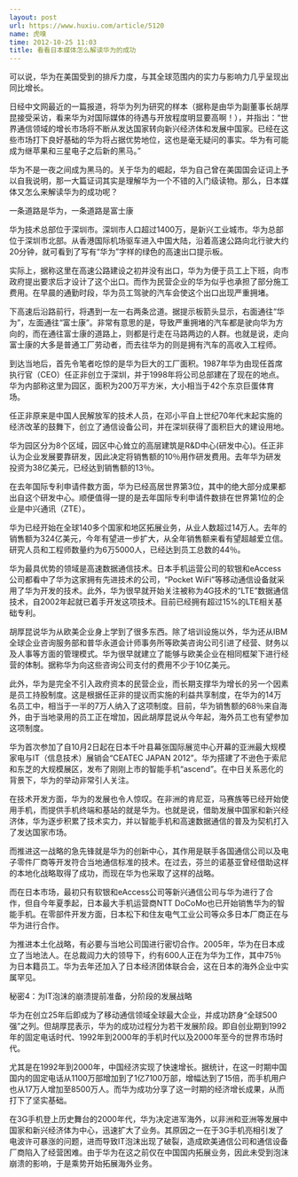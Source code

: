 ```yaml
---
layout: post
url: https://www.huxiu.com/article/5120
name: 虎嗅
time: 2012-10-25 11:03
title: 看看日本媒体怎么解读华为的成功
---
```

可以说，华为在美国受到的排斥力度，与其全球范围内的实力与影响力几乎呈现出同比增长。

日经中文网最近的一篇报道，将华为列为研究的样本（据称是由华为副董事长胡厚昆接受采访，看来华为对国际媒体的待遇与开放程度明显要高啊！），并指出：“世界通信领域的增长市场将不断从发达国家转向新兴经济体和发展中国家。已经在这些市场打下良好基础的华为将占据优势地位，这也是毫无疑问的事实。华为有可能成为继苹果和三星电子之后新的黑马。”

华为不是一夜之间成为黑马的。关于华为的崛起，华为自己曾在美国国会证词上予以自我说明，那一大篇证词其实是理解华为一个不错的入门级读物。那么，日本媒体又怎么来解读华为的成功呢？

一条道路是华为，一条道路是富士康

华为技术总部位于深圳市。深圳市人口超过1400万，是新兴工业城市。华为总部位于深圳市北部。从香港国际机场驱车进入中国大陆，沿着高速公路向北行驶大约20分钟，就可看到了写有“华为”字样的绿色的高速出口提示板。

实际上，据称这里在高速公路建设之初并没有出口，华为为便于员工上下班，向市政府提出要求后才设计了这个出口。而作为民营企业的华为似乎也承担了部分施工费用。在早晨的通勤时段，华为员工驾驶的汽车会使这个出口出现严重拥堵。

下高速后沿路前行，将遇到一左一右两条岔道。据提示板箭头显示，右面通往“华为”，左面通往“富士康”。非常有意思的是，导致严重拥堵的汽车都是驶向华为方向的，而在通往富士康的道路上，则都是行走在马路两边的人群。也就是说，走向富士康的大多是普通工厂劳动者，而去往华为的则是拥有汽车的高收入工程师。

到达当地后，首先令笔者吃惊的是华为巨大的工厂面积。1987年华为由现任首席执行官（CEO）任正非创立于深圳，并于1998年将公司总部建在了现在的地点。华为内部称这里为园区，面积为200万平方米，大小相当于42个东京巨蛋体育场。

任正非原来是中国人民解放军的技术人员，在邓小平自上世纪70年代末起实施的经济改革的鼓舞下，创立了通信设备公司，并在深圳获得了面积巨大的建设用地。

华为园区分为8个区域，园区中心耸立的高层建筑是R&D中心(研发中心)。任正非认为企业发展要靠研发，因此决定将销售额的10％用作研发费用。去年华为研发投资为38亿美元，已经达到销售额的13％。

在去年国际专利申请件数方面，华为已经高居世界第3位，其中的绝大部分成果都出自这个研发中心。顺便值得一提的是去年国际专利申请件数排在世界第1位的企业是中兴通讯（ZTE）。

华为已经开始在全球140多个国家和地区拓展业务，从业人数超过14万人。去年的销售额为324亿美元，今年有望进一步扩大，从全年销售额来看有望超越爱立信。研究人员和工程师数量约为6万5000人，已经达到员工总数的44％。

华为最具优势的领域是高速数据通信技术。日本手机运营公司的软银和eAccess公司都看中了华为这家拥有先进技术的公司，“Pocket WiFi”等移动通信设备就采用了华为开发的技术。此外，华为很早就开始关注被称为4G技术的“LTE”数据通信技术，自2002年起就已着手开发这项技术。目前已经拥有超过15%的LTE相关基础专利。

胡厚昆说华为从欧美企业身上学到了很多东西。除了培训设施以外，华为还从IBM全球企业咨询服务部和普华永道会计师事务所等欧美咨询公司引进了经营、财务以及人事等方面的管理模式。华为很早就建立了能够与欧美企业在相同框架下进行经营的体制。据称华为向这些咨询公司支付的费用不少于10亿美元。

此外，华为是完全不引入政府资本的民营企业，而长期支撑华为增长的另一个因素是员工持股制度。这是根据任正非的提议而实施的利益共享制度，在华为的14万名员工中，相当于一半的7万人纳入了这项制度。目前，华为销售额的68％来自海外，由于当地录用的员工正在增加，因此胡厚昆说从今年起，海外员工也有望参加这项制度。

华为首次参加了自10月2日起在日本千叶县幕张国际展览中心开幕的亚洲最大规模家电与IT（信息技术）展销会“CEATEC JAPAN 2012”。华为搭建了不逊色于索尼和东芝的大规模展区，发布了刚刚上市的智能手机“ascend”。在中日关系恶化的背景下，华为的举动非常引人关注。

在技术开发方面，华为的发展也令人惊叹。在非洲的肯尼亚，马赛族等已经开始使用手机，而提供手机终端和基站的就是华为。也就是说，借助发展中国家和新兴经济体，华为逐步积累了技术实力，并以智能手机和高速数据通信的普及为契机打入了发达国家市场。

而推进这一战略的急先锋就是华为的创新中心，其作用是联手各国通信公司以及电子零件厂商等开发符合当地通信标准的技术。在过去，芬兰的诺基亚曾经借助这样的本地化战略取得了成功，而现在华为也采取了这样的战略。

而在日本市场，最初只有软银和eAccess公司等新兴通信公司与华为进行了合作，但自今年夏季起，日本最大手机运营商NTT DoCoMo也已开始销售华为的智能手机。在零部件开发方面，日本松下和住友电气工业公司等众多日本厂商正在与华为进行合作。

为推进本土化战略，有必要与当地公司国进行密切合作。2005年，华为在日本成立了当地法人。在总裁阎力大的领导下，约有600人正在为华为工作，其中75％为日本籍员工。华为去年还加入了日本经济团体联合会，这在日本的海外企业中实属罕见。

秘密4：为IT泡沫的崩溃提前准备，分阶段的发展战略

华为在创立25年后即成为了移动通信领域全球最大企业，并成功跻身“全球500强”之列。但胡厚昆表示，华为的成功过程分为若干发展阶段。即自创业期到1992年的固定电话时代、1992年到2000年的手机时代以及2000年至今的世界市场时代。

尤其是在1992年到2000年，中国经济实现了快速增长。据统计，在这一时期中国国内的固定电话从1100万部增加到了1亿7100万部，增幅达到了15倍，而手机用户也从17万人增加至8500万人。而华为成功分享了这一时期的经济增长成果，从而打下了坚实基础。

在3G手机登上历史舞台的2000年代，华为决定进军海外，以非洲和亚洲等发展中国家和新兴经济体为中心，迅速扩大了业务。其原因之一在于3G手机亮相引发了电波许可暴涨的问题，进而导致IT泡沫出现了破裂，造成欧美通信公司和通信设备厂商陷入了经营困难。由于华为在这之前仅在中国国内拓展业务，因此未受到泡沫崩溃的影响，于是乘势开始拓展海外业务。


